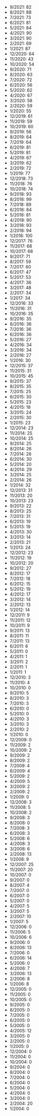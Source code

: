 *  9/2021: 82
*  8/2021: 88
*  7/2021: 73
*  6/2021: 81
*  5/2021: 84
*  4/2021: 90
*  3/2021: 90
*  2/2021: 69
*  1/2021: 87
*  12/2020: 64
*  11/2020: 43
*  10/2020: 54
*  9/2020: 71
*  8/2020: 63
*  7/2020: 72
*  6/2020: 56
*  5/2020: 62
*  4/2020: 67
*  3/2020: 58
*  2/2020: 59
*  1/2020: 55
*  12/2019: 61
*  11/2019: 59
*  10/2019: 60
*  9/2019: 56
*  8/2019: 64
*  7/2019: 64
*  6/2019: 81
*  5/2019: 81
*  4/2019: 67
*  3/2019: 62
*  2/2019: 72
*  1/2019: 77
*  12/2018: 73
*  11/2018: 76
*  10/2018: 74
*  9/2018: 93
*  8/2018: 99
*  7/2018: 89
*  6/2018: 84
*  5/2018: 81
*  4/2018: 90
*  3/2018: 93
*  2/2018: 94
*  1/2018: 100
*  12/2017: 76
*  11/2017: 68
*  10/2017: 68
*  9/2017: 71
*  8/2017: 59
*  7/2017: 60
*  6/2017: 47
*  5/2017: 53
*  4/2017: 36
*  3/2017: 48
*  2/2017: 34
*  1/2017: 34
*  12/2016: 33
*  11/2016: 31
*  10/2016: 35
*  9/2016: 35
*  8/2016: 36
*  7/2016: 36
*  6/2016: 36
*  5/2016: 27
*  4/2016: 34
*  3/2016: 34
*  2/2016: 27
*  1/2016: 30
*  12/2015: 37
*  11/2015: 31
*  10/2015: 45
*  9/2015: 37
*  8/2015: 35
*  7/2015: 25
*  6/2015: 30
*  5/2015: 23
*  4/2015: 18
*  3/2015: 24
*  2/2015: 30
*  1/2015: 23
*  12/2014: 23
*  11/2014: 25
*  10/2014: 25
*  9/2014: 25
*  8/2014: 26
*  7/2014: 26
*  6/2014: 30
*  5/2014: 20
*  4/2014: 29
*  3/2014: 25
*  2/2014: 26
*  1/2014: 32
*  12/2013: 31
*  11/2013: 20
*  10/2013: 23
*  9/2013: 22
*  8/2013: 25
*  7/2013: 31
*  6/2013: 19
*  5/2013: 19
*  4/2013: 30
*  3/2013: 14
*  2/2013: 21
*  1/2013: 24
*  12/2012: 23
*  11/2012: 19
*  10/2012: 20
*  9/2012: 27
*  8/2012: 17
*  7/2012: 18
*  6/2012: 15
*  5/2012: 19
*  4/2012: 17
*  3/2012: 14
*  2/2012: 13
*  1/2012: 14
*  12/2011: 9
*  11/2011: 12
*  10/2011: 9
*  9/2011: 13
*  8/2011: 11
*  7/2011: 13
*  6/2011: 6
*  5/2011: 0
*  4/2011: 1
*  3/2011: 2
*  2/2011: 1
*  1/2011: 1
*  12/2010: 3
*  11/2010: 4
*  10/2010: 0
*  9/2010: 5
*  8/2010: 3
*  7/2010: 3
*  6/2010: 0
*  5/2010: 0
*  4/2010: 3
*  3/2010: 3
*  2/2010: 2
*  1/2010: 0
*  12/2009: 0
*  11/2009: 2
*  10/2009: 2
*  9/2009: 2
*  8/2009: 2
*  7/2009: 4
*  6/2009: 4
*  5/2009: 2
*  4/2009: 5
*  3/2009: 2
*  2/2009: 2
*  1/2009: 0
*  12/2008: 3
*  11/2008: 5
*  10/2008: 2
*  9/2008: 3
*  8/2008: 0
*  7/2008: 3
*  6/2008: 3
*  5/2008: 6
*  4/2008: 3
*  3/2008: 6
*  2/2008: 13
*  1/2008: 9
*  12/2007: 25
*  11/2007: 20
*  10/2007: 0
*  9/2007: 0
*  8/2007: 4
*  7/2007: 0
*  6/2007: 0
*  5/2007: 0
*  4/2007: 5
*  3/2007: 5
*  2/2007: 10
*  1/2007: 5
*  12/2006: 0
*  11/2006: 5
*  10/2006: 6
*  9/2006: 0
*  8/2006: 13
*  7/2006: 0
*  6/2006: 14
*  5/2006: 0
*  4/2006: 7
*  3/2006: 13
*  2/2006: 8
*  1/2006: 8
*  12/2005: 0
*  11/2005: 0
*  10/2005: 0
*  9/2005: 0
*  8/2005: 0
*  7/2005: 0
*  6/2005: 0
*  5/2005: 0
*  4/2005: 12
*  3/2005: 0
*  2/2005: 0
*  1/2005: 0
*  12/2004: 0
*  11/2004: 0
*  10/2004: 0
*  9/2004: 0
*  8/2004: 0
*  7/2004: 0
*  6/2004: 0
*  5/2004: 0
*  4/2004: 0
*  3/2004: 0
*  2/2004: 20
*  1/2004: 0